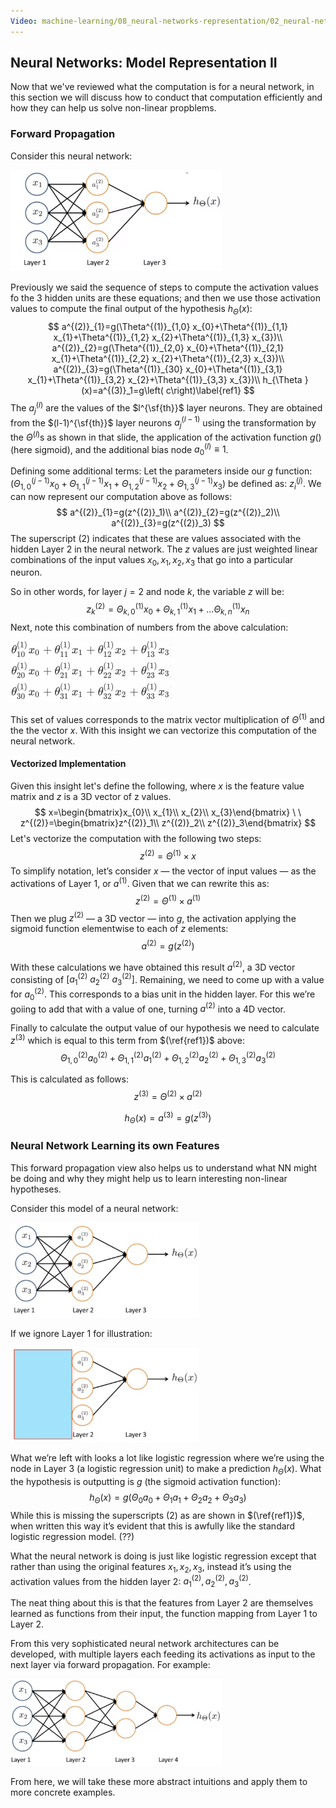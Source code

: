 ```yaml
---
Video: machine-learning/08_neural-networks-representation/02_neural-networks/01_model-representation-ii.mp4
---
```


## Neural Networks: Model Representation II

Now that we've reviewed what the computation is for a neural network, in this section we will discuss how to conduct that computation efficiently and how they can help us solve non-linear propblems.

### Forward Propagation

Consider this neural network:

<img src="04-neural-networks-model-representation-ii.assets/image-20210324070620461.png" alt="image-20210324070620461" style="zoom: 33%;" />

Previously we said the sequence of steps to compute the activation values fo the 3 hidden units are these equations; and then we use those activation values to compute the final output of the hypothesis $h_{\Theta }(x)$:
$$
a^{(2)}_{1}=g(\Theta^{(1)}_{1,0} x_{0}+\Theta^{(1)}_{1,1} x_{1}+\Theta^{(1)}_{1,2} x_{2}+\Theta^{(1)}_{1,3} x_{3})\\
a^{(2)}_{2}=g(\Theta^{(1)}_{2,0} x_{0}+\Theta^{(1)}_{2,1} x_{1}+\Theta^{(1)}_{2,2} x_{2}+\Theta^{(1)}_{2,3} x_{3})\\
a^{(2)}_{3}=g(\Theta^{(1)}_{30} x_{0}+\Theta^{(1)}_{3,1} x_{1}+\Theta^{(1)}_{3,2} x_{2}+\Theta^{(1)}_{3,3} x_{3})\\
h_{\Theta }(x)=a^{(3)}_1=g\left( c\right)\label{ref1}
$$
The $a_j^{(l)}$ are the values of the $l^{\sf{th}}$ layer neurons.  They are obtained from the $(l-1)^{\sf{th}}$ layer neurons $a_j^{(l-1)}$ using the transformation by the $\Theta^{(l)}$s as shown in that slide, the application of the activation function $g()$ (here sigmoid), and the additional bias node $a_0^{(l)}\equiv 1$.

Defining some additional terms: Let the parameters inside our $g$ function: ($\Theta^{(j-1)}_{1,0} x_{0}+\Theta^{(j-1)}_{1,1} x_{1}+\Theta^{(j-1)}_{1,2} x_{2}+\Theta^{(j-1)}_{1,3} x_{3}$) be defined as: $z^{(j)}_i$.  We can now represent our computation above as follows:
$$
a^{(2)}_{1}=g(z^{(2)}_1)\\
a^{(2)}_{2}=g(z^{(2)}_2)\\
a^{(2)}_{3}=g(z^{(2)}_3)
$$
The superscript $(2)$ indicates that these are values associated with the hidden Layer 2 in the neural network.  The $z$ values are just weighted linear combinations of the input values $x_0, x_1, x_2, x_3$ that go into a particular neuron.

So in other words, for layer $j=2$ and node $k$, the variable $z$ will be:
$$
z^{(2)}_k=\Theta^{(1)}_{k,0}x_0 + \Theta^{(1)}_{k,1}x_1 + ... \Theta^{(1)}_{k,n}x_n
$$
Next, note this combination of numbers from the above calculation:

<img src="04-neural-networks-model-representation-ii.assets/image-20210325084915119.png" alt="image-20210325084915119" style="zoom:50%;" />

This set of values corresponds to the matrix vector multiplication of $\Theta^{(1)}$ and the the vector $x$.  With this insight we can vectorize this computation of the neural network.

#### Vectorized Implementation

Given this insight let's define the following, where $x$ is the feature value matrix and $z$ is a 3D vector of z values. 
$$
x=\begin{bmatrix}x_{0}\\ x_{1}\\ x_{2}\\ x_{3}\end{bmatrix} \ \ z^{(2)}=\begin{bmatrix}z^{(2)}_1\\ z^{(2)}_2\\ z^{(2)}_3\end{bmatrix}
$$
Let's vectorize the computation with the following two steps:
$$
z^{(2)}=\Theta^{(1)} \times x
$$
To simplify notation, let’s consider $x$ — the vector of input values — as the activations of Layer 1, or $a^{(1)}$.  Given that we can rewrite this as:
$$
z^{(2)}=\Theta^{(1)} \times a^{(1)}
$$
Then we plug $z^{(2)}$ — a 3D vector — into $g$, the activation applying the sigmoid function elementwise to each of $z$ elements:
$$
a^{(2)}=g(z^{(2)})
$$

With these calculations we have obtained this result $a^{(2)}$, a 3D vector consisting of $\left[ a^{(2)}_1\  a^{(2)}_2\ a^{(2)}_3\right]$.  Remaining, we need to come up with a value for $a^{(2)}_0$.  This corresponds to a bias unit in the hidden layer.  For this we’re goiing to add that with a value of one, turning $a^{(2)}$ into a 4D vector.

Finally to calculate the output value of our hypothesis we need to calculate $z^{(3)}$ which is equal to this term from $(\ref{ref1})$ above:
$$
\Theta^{(2)}_{1,0} a^{(2)}_{0}+\Theta^{(2)}_{1,1} a^{(2)}_{1}+\Theta^{(2)}_{1,2} a^{(2)}_{2}+\Theta^{(2)}_{1,3} a^{(2)}_{3}
$$

This is calculated as follows:
$$
z^{(3)}=\Theta^{(2)} \times a^{(2)}
$$

$$
h_{\Theta }(x)=a^{(3)}=g(z^{(3)})
$$

### Neural Network Learning its own Features

This forward propagation view also helps us to understand what NN might be doing and why they might help us to learn interesting non-linear hypotheses.

Consider this model of a neural network:

<img src="04-neural-networks-model-representation-ii.assets/image-20210327141612657.png" alt="image-20210327141612657" style="zoom:33%;" />

If we ignore Layer 1 for illustration:

<img src="04-neural-networks-model-representation-ii.assets/image-20210327141648725.png" alt="image-20210327141648725" style="zoom:33%;" />

What we’re left with looks a lot like logistic regression where we’re using the node in Layer 3 (a logistic regression unit) to make a prediction $h_\Theta(x)$.  What the hypothesis is outputting is $g$ (the sigmoid activation function):
$$
h_\Theta(x) = g(\Theta_{0} a_{0}+\Theta_{1} a_{1}+\Theta_{2} a_{2}+\Theta_{3} a_{3})
$$
While this is missing the superscripts $(2)$ as are shown in $(\ref{ref1})$, when written this way it’s evident that this is awfully like the standard logistic regression model. (??)

What the neural network is doing is just like logistic regression except that rather than using the original features $x_1, x_2, x_3$, instead it’s using the activation values from the hidden layer 2: $a^{(2)}_1, a^{(2)}_2, a^{(2)}_3$.

The neat thing about this is that the features from Layer 2 are themselves learned as functions from their input, the function mapping from Layer 1 to Layer 2.

From this very sophisticated neural network architectures can be developed, with multiple layers each feeding its activations as input to the next layer via forward propagation. For example:

<img src="04-neural-networks-model-representation-ii.assets/image-20210327144215606.png" alt="image-20210327144215606" style="zoom:33%;" />

From here, we will take these more abstract intuitions and apply them to more concrete examples.